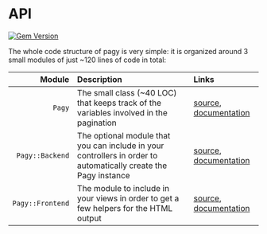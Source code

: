 # API

[![Gem Version](https://badge.fury.io/rb/pagy.svg)](https://badge.fury.io/rb/pagy)

The whole code structure of pagy is very simple: it is organized around 3 small modules of just ~120 lines of code in total:

| Module | Description | Links |
| ---:   | :---        | :---  |
| `Pagy` | The small class (~40 LOC) that keeps track of the variables involved in the pagination | [source](https://github.com/ddnexus/pagy/blob/master/lib/pagy.rb), [documentation](/pagy/api/pagy) |
| `Pagy::Backend` | The optional module that you can include in your controllers in order to automatically create the Pagy instance | [source](https://github.com/ddnexus/pagy/blob/master/lib/pagy/backend.rb), [documentation](/pagy/api/backend) |
| `Pagy::Frontend` | The module to include in your views in order to get a few helpers for the HTML output | [source](https://github.com/ddnexus/pagy/blob/master/lib/pagy/frontend.rb), [documentation](/pagy/api/frontend) |
